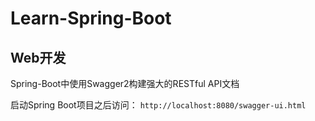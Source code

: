 # Learn-Spring-Boot
## Web开发
Spring-Boot中使用Swagger2构建强大的RESTful API文档

启动Spring Boot项目之后访问：
`http://localhost:8080/swagger-ui.html`

